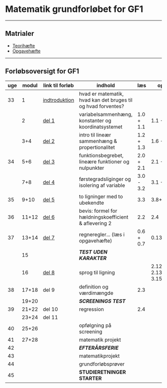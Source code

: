 # Matematik grundforløbet for GF1

---

## Matrialer

- [Teorihæfte](/matrialer/Teo25.pdf) 
- [Opgavehæfte](/matrialer/Opg25.pdf)

---

## Forløbsoversigt for GF1

| uge   | modul | link til forløb                                    | indhold                                                       | læs       | opgaver   | afl./test                        |
| ----  | ----  | -------                                            | -------                                                       | ----      | ---       | ---                              |
| 33    | 1     | [indtroduktion](del0_intro/del0_1_introduktion.md) | hvad er matematik, hvad kan det bruges til og hvad forventes? |           |           |                                  |
|       | 2     | [del 1](/del1_sammenhaeng/del1_1_introduktion.md)  | variabelsammenhæng, konstanter og koordinatsystemet           | 1.0 + 1.1 | 1.1 - 1.5 |                                  |
|       | 3+4   | [del 2](/del2_linaer/del2_1_introduktion.md)       | intro til lineær sammenhæng & propertionalitet                | 1.2 + 1.3 | 1.6 - 1.13|                                  |
| 34    | 5+6   | [del 3](/del3_funktioner/del3_1.md)                | funktionsbegrebet, lineære funktioner og nulpunkter           | 2.0 + 2.1 | 2.1 - 2.3 |                                  |
|       | 7+8   | [del 4](/del4_forstegradsligning/del4.md)          | førstegradsliginger og isolering af variable                  | 3.0 - 3.2 | 3.1 - 3.6 | [Afl.1.1](/afl/a11.pdf)+[1.2](/afl/a12.pdf) afleveres |
| 35    | 9+10  | [del 5](/del5_toligninger/del5.md)                 | to ligninger med to ubekendte                                 | 3.3       | 3.8+3.9+3.17  |                              |
| 36    | 11+12 | [del 6](/del6_haeldning/del6.md)                   | bevis: formel for hældningskoefficient & aflevering 2         | 2.2       | 2.4       |                                  |
| 37    | 13+14 | [del 7](/del7_regneregler/del7.md)                 | regneregler... (læs i opgavehæfte)                            | 0.6 + 0.7 | 0.13-0.16 |                                  |
|       | 15    |                                                    | ***TEST UDEN KARAKTER***                                      |           |           |                                  |
|       | 16    | [del 8](/del8_sprogligning/del8.md)                | sprog til ligning                                             |    | 2.12-2.13+3.10-3.15 | [Afl.2.1](/afl/a21.pdf)+[2.2](/afl/a22.pdf) afleveres | 
| 38    | 17+18 | del 9                                              | definition og værdimængde                                     | 2.3       |           |                                  |    
|       | 19+20 |                                                    | ***SCREENINGS TEST***                                         |           |           |                                  |    
| 39    | 21+22 | del 10                                             | regression                                                    | 2.4       |           |                                  |   
|       | 23+24 | del 11                                             |                                                               |           |           |                                  |    
| 40    | 25+26 |                                                    | opfølgning på screening                                       |           |           | AFL 3 - afleveres                |
| 41    | 27+28 |                                                    | matematik projekt                                             |           |           |                                  |    
| 42    |       |                                                    | ***EFTERÅRSFERIE***                                           |           |           |                                  |    
| 43    |       |                                                    | matematikprojekt                                              |           |           |                                  |    
| 44    |       |                                                    | grundforløbsprøver                                            |           |           |                                  |    
| 45    |       |                                                    | **STUDIERETNINGER STARTER**                                   |           |           |                                  |    

